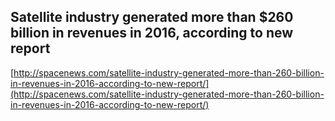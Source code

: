 ## Satellite industry generated more than $260 billion in revenues in 2016, according to new report
  
  [http://spacenews.com/satellite-industry-generated-more-than-260-billion-in-revenues-in-2016-according-to-new-report/](http://spacenews.com/satellite-industry-generated-more-than-260-billion-in-revenues-in-2016-according-to-new-report/)